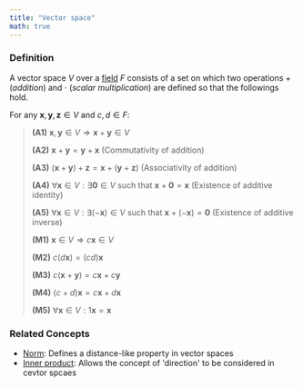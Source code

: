 ```yaml
---
title: "Vector space"
math: true
---
```


### Definition

A vector space $V$ over a [field](notes/Field.md) $F$ consists of a set on which two operations $+$ (_addition_) and $\cdot$ (_scalar multiplication_) are defined so that the followings hold.

For any $\mathbf{x}, \mathbf{y}, \mathbf{z} \in V$ and $c, d \in F$:
> **(A1)** $\mathbf{x}, \mathbf{y} \in V \Rightarrow \mathbf{x} + \mathbf{y} \in V$
>
> **(A2)** $\mathbf{x} + \mathbf{y} = \mathbf{y} + \mathbf{x}$ (Commutativity of addition)
>
> **(A3)** $(\mathbf{x} + \mathbf{y}) + \mathbf{z} = \mathbf{x} + (\mathbf{y} + \mathbf{z})$ (Associativity of addition)
>
> **(A4)** $\forall \mathbf{x} \in V: \exists \mathbf{0} \in V$ such that $\mathbf{x} + \mathbf{0} = \mathbf{x}$ (Existence of additive identity)
>
> **(A5)** $\forall \mathbf{x} \in V: \exists (-\mathbf{x}) \in V$ such that $\mathbf{x} + (-\mathbf{x}) = \mathbf{0}$ (Existence of additive inverse)
>
> **(M1)** $\mathbf{x} \in V \Rightarrow c\mathbf{x} \in V$
>
> **(M2)** $c(d\mathbf{x}) = (cd)\mathbf{x}$
>
> **(M3)** $c(\mathbf{x} + \mathbf{y}) = c\mathbf{x} + c\mathbf{y}$
>
> **(M4)** $(c + d)\mathbf{x} = c\mathbf{x} + d\mathbf{x}$
>
> **(M5)** $\forall \mathbf{x} \in V: 1\mathbf{x} = \mathbf{x}$


### Related Concepts
- [Norm](notes/Norm.md): Defines a distance-like property in vector spaces
- [Inner product](notes/Inner%20product.md): Allows the concept of 'direction' to be considered in cevtor spcaes
 